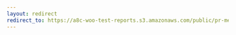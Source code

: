 ```yaml
---
layout: redirect
redirect_to: https://a8c-woo-test-reports.s3.amazonaws.com/public/pr-merge/37434/e2e/index.html
---
```

